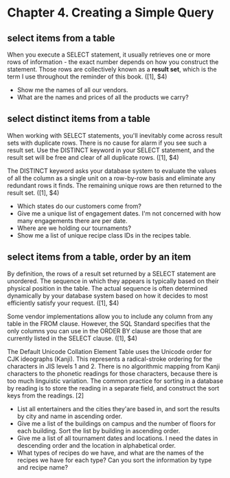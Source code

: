 # Chapter 4. Creating a Simple Query

## select items from a table

When you execute a SELECT statement, it usually retrieves one or more rows of information - the exact number depends on how you construct the statement. Those rows are collectively known as a **result set**, which is the term I use throughout the reminder of this book. ([1], $4)

* Show me the names of all our vendors.
* What are the names and prices of all the products we carry?

## select distinct items from a table

When working with SELECT statements, you'll inevitably come across result sets with duplicate rows. There is no cause for alarm if you see such a result set. Use the DISTINCT keyword in your SELECT statement, and the result set will be free and clear of all duplicate rows. ([1], $4)

The DISTINCT keyword asks your database system to evaluate the values of all the column as a single unit on a row-by-row basis and eliminate any redundant rows it finds. The remaining unique rows are then returned to the result set. ([1], $4)

* Which states do our customers come from?
* Give me a unique list of engagement dates. I'm not concerned with how many engagements there are per date.
* Where are we holding our tournaments?
* Show me a list of unique recipe class IDs in the recipes table.

## select items from a table, order by an item

By definition, the rows of a result set returned by a SELECT statement are unordered. The sequence in which they appears is typically based on their physical position in the table. The actual sequence is often determined dynamically by your database system based on how it decides to most efficiently satisfy your request. ([1], $4)

Some vendor implementations allow you to include any column from any table in the FROM clause. However, the SQL Standard specifies that the only columns you can use in the ORDER BY clause are those that are currently listed in the SELECT clause. ([1], $4)

The Default Unicode Collation Element Table uses the Unicode order for CJK ideographs (Kanji). This represents a radical-stroke ordering for the characters in JIS levels 1 and 2. There is no algorithmic mapping from Kanji characters to the phonetic readings for those characters, because there is too much linguistic variation. The common practice for sorting in a database by reading is to store the reading in a separate field, and construct the sort keys from the readings. [2]

* List all entertainers and the cities they'are based in, and sort the results by city and name in ascending order.
* Give me a list of the buildings on campus and the number of floors for each building. Sort the list by building in ascending order.
* Give me a list of all tournament dates and locations. I need the dates in descending order and the location in alphabetical order.
* What types of recipes do we have, and what are the names of the recipes we have for each type? Can you sort the information by type and recipe name?


